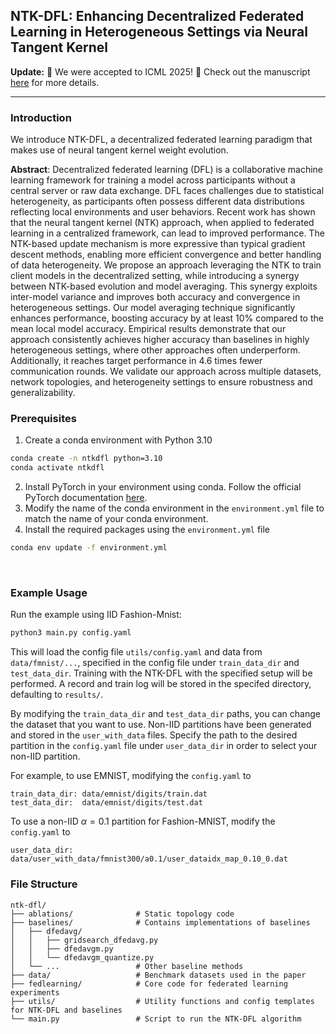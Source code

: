## NTK-DFL: Enhancing Decentralized Federated Learning in Heterogeneous Settings via Neural Tangent Kernel

**Update:** 🙌 We were accepted to ICML 2025! 🙌 Check out the manuscript [here](https://arxiv.org/abs/2410.01922) for more details.

***

### Introduction
We introduce NTK-DFL, a decentralized federated learning paradigm that makes use of neural tangent kernel weight evolution.

**Abstract**: Decentralized federated learning (DFL) is a collaborative machine learning framework for training a model across participants without a central server or raw data exchange. DFL faces challenges due to statistical heterogeneity, as participants often possess different data distributions reflecting local environments and user behaviors. Recent work has shown that the neural tangent kernel (NTK) approach, when applied to federated learning in a centralized framework, can lead to improved performance. The NTK-based update mechanism is more expressive than typical gradient descent methods, enabling more efficient convergence and better handling of data heterogeneity. We propose an approach leveraging the NTK to train client models in the decentralized setting, while introducing a synergy between NTK-based evolution and model averaging. This synergy exploits inter-model variance and improves both accuracy and convergence in heterogeneous settings. Our model averaging technique significantly enhances performance, boosting accuracy by at least 10% compared to the mean local model accuracy. Empirical results demonstrate that our approach consistently achieves higher accuracy than baselines in highly heterogeneous settings, where other approaches often underperform. Additionally, it reaches target performance in 4.6 times fewer communication rounds. We validate our approach across multiple datasets, network topologies, and heterogeneity settings to ensure robustness and generalizability. 
<br />
### Prerequisites

1) Create a conda environment with Python 3.10
```bash
conda create -n ntkdfl python=3.10
conda activate ntkdfl
```
2) Install PyTorch in your environment using conda. Follow the official PyTorch documentation [here](https://pytorch.org/get-started/locally/).
3) Modify the name of the conda environment in the `environment.yml` file to match the name of your conda environment.
4) Install the required packages using the `environment.yml` file
```bash
conda env update -f environment.yml
```

<br />

### Example Usage

Run the example using IID Fashion-Mnist: 
```bash
python3 main.py config.yaml
```
This will load the config file `utils/config.yaml` and data from `data/fmnist/...`, specified in the config file under `train_data_dir` and `test_data_dir`. Training with the NTK-DFL with the specified setup will be performed. A record and train log will be stored in the specifed directory, defaulting to `results/`.

By modifying the `train_data_dir` and `test_data_dir` paths, you can change the dataset that you want to use. Non-IID partitions have been generated and stored in the `user_with_data` files. Specify the path to the desired partition in the `config.yaml` file under `user_data_dir` in order to select your non-IID partition.

For example, to use EMNIST, modifying the `config.yaml` to 
```
train_data_dir: data/emnist/digits/train.dat
test_data_dir:  data/emnist/digits/test.dat
```

To use a non-IID $\alpha=0.1$ partition for Fashion-MNIST, modify the `config.yaml` to 
```
user_data_dir: data/user_with_data/fmnist300/a0.1/user_dataidx_map_0.10_0.dat
```
### File Structure
```
ntk-dfl/
├── ablations/              # Static topology code
├── baselines/              # Contains implementations of baselines
│   ├── dfedavg/
│   │   ├── gridsearch_dfedavg.py
│   │   ├── dfedavgm.py
│   │   └── dfedavgm_quantize.py
│   └── ...                 # Other baseline methods
├── data/                   # Benchmark datasets used in the paper
├── fedlearning/            # Core code for federated learning experiments
├── utils/                  # Utility functions and config templates for NTK-DFL and baselines
└── main.py                 # Script to run the NTK-DFL algorithm
```

